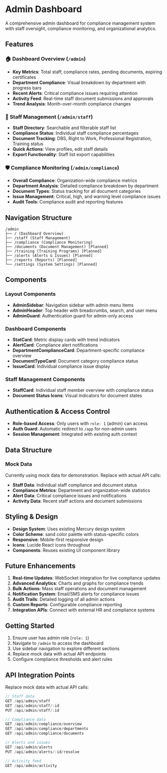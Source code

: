 # Admin Dashboard

A comprehensive admin dashboard for compliance management system with staff oversight, compliance monitoring, and organizational analytics.

## Features

### 🏠 Dashboard Overview (`/admin`)
- **Key Metrics**: Total staff, compliance rates, pending documents, expiring certificates
- **Department Compliance**: Visual breakdown by department with progress bars
- **Recent Alerts**: Critical compliance issues requiring attention
- **Activity Feed**: Real-time staff document submissions and approvals
- **Trend Analysis**: Month-over-month compliance changes

### 👥 Staff Management (`/admin/staff`)
- **Staff Directory**: Searchable and filterable staff list
- **Compliance Status**: Individual staff compliance percentages
- **Document Tracking**: DBS, Right to Work, Professional Registration, Training status
- **Quick Actions**: View profiles, edit staff details
- **Export Functionality**: Staff list export capabilities

### 🛡️ Compliance Monitoring (`/admin/compliance`)
- **Overall Compliance**: Organization-wide compliance metrics
- **Department Analysis**: Detailed compliance breakdown by department
- **Document Types**: Status tracking for all document categories
- **Issue Management**: Critical, high, and warning level compliance issues
- **Audit Tools**: Compliance audit and reporting features

## Navigation Structure

```
/admin
├── / (Dashboard Overview)
├── /staff (Staff Management)
├── /compliance (Compliance Monitoring)
├── /documents (Document Management) [Planned]
├── /training (Training Programs) [Planned]
├── /alerts (Alerts & Issues) [Planned]
├── /reports (Reports) [Planned]
└── /settings (System Settings) [Planned]
```

## Components

### Layout Components
- **AdminSidebar**: Navigation sidebar with admin menu items
- **AdminHeader**: Top header with breadcrumbs, search, and user menu
- **AdminGuard**: Authentication guard for admin-only access

### Dashboard Components
- **StatCard**: Metric display cards with trend indicators
- **AlertCard**: Compliance alert notifications
- **DepartmentComplianceCard**: Department-specific compliance overview
- **DocumentTypeCard**: Document category compliance status
- **IssueCard**: Individual compliance issue display

### Staff Management Components
- **StaffCard**: Individual staff member overview with compliance status
- **Document Status Icons**: Visual indicators for document states

## Authentication & Access Control

- **Role-based Access**: Only users with `role: 1` (admin) can access
- **Auth Guard**: Automatic redirect to `/app` for non-admin users
- **Session Management**: Integrated with existing auth context

## Data Structure

### Mock Data
Currently using mock data for demonstration. Replace with actual API calls:

- **Staff Data**: Individual staff compliance and document status
- **Compliance Metrics**: Department and organization-wide statistics
- **Alert Data**: Critical compliance issues and notifications
- **Activity Data**: Recent staff actions and document submissions

## Styling & Design

- **Design System**: Uses existing Mercury design system
- **Color Scheme**: sand color palette with status-specific colors
- **Responsive**: Mobile-first responsive design
- **Icons**: Lucide React icons throughout
- **Components**: Reuses existing UI component library

## Future Enhancements

1. **Real-time Updates**: WebSocket integration for live compliance updates
2. **Advanced Analytics**: Charts and graphs for compliance trends
3. **Bulk Actions**: Mass staff operations and document management
4. **Notification System**: Email/SMS alerts for compliance issues
5. **Audit Trails**: Detailed logging of all admin actions
6. **Custom Reports**: Configurable compliance reporting
7. **Integration APIs**: Connect with external HR and compliance systems

## Getting Started

1. Ensure user has admin role (`role: 1`)
2. Navigate to `/admin` to access the dashboard
3. Use sidebar navigation to explore different sections
4. Replace mock data with actual API endpoints
5. Configure compliance thresholds and alert rules

## API Integration Points

Replace mock data with actual API calls:

```typescript
// Staff data
GET /api/admin/staff
GET /api/admin/staff/:id
PUT /api/admin/staff/:id

// Compliance data
GET /api/admin/compliance/overview
GET /api/admin/compliance/departments
GET /api/admin/compliance/documents

// Alerts and issues
GET /api/admin/alerts
PUT /api/admin/alerts/:id/resolve

// Activity feed
GET /api/admin/activity
``` 